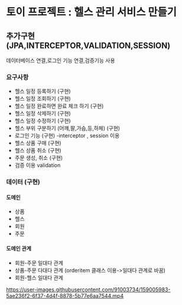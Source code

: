 # 토이 프로젝트 : 헬스 관리 서비스 만들기


## 추가구현(JPA,INTERCEPTOR,VALIDATION,SESSION)

데이터베이스 연결,로그인 기능 연결,검증기능 사용 



### 요구사항

 * 헬스 일정 등록하기   (구현)
 * 헬스 일정 조회하기   (구현)
 * 헬스 일정 완료하면 완료 체크 하기   (구현)
 * 헬스 일정 삭제하기 (구현)
 * 헬스 일정 수정하기  (구현)
 * 헬스 부위 구분하기 (어꺠,팔,가슴,등,하체)   (구현) 
 * 로그인 기능      (구현)  -interceptor , session 이용
 * 헬스 상품 구매 (구현)
 * 헬스 상품 취소 (구현)
 * 주문 생성, 취소  (구현)
 * 검증 이용 validation
 
 ### 데이터   (구현)
  #### 도메인
  * 상품
  * 헬스
  * 회원
  * 주문
  #### 도메인 관계

  * 회원-주문 일대다 관계 
  * 상품-주문 다대다 관계 (orderitem 클래스 이용->일대다 관계로 바꿈)
  * 회원-헬스 일대다 관계
 


https://user-images.githubusercontent.com/91003734/159005983-5ae236f2-6f37-4d4f-8878-5b77e6aa7544.mp4




    

